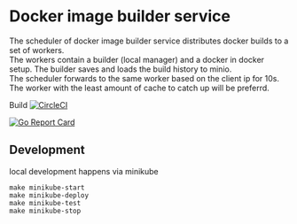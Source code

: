 # Docker image builder service

The scheduler of docker image builder service distributes docker builds to a set of workers.  
The workers contain a builder (local manager) and a docker in docker setup. The builder saves and loads the build history to minio.  
The scheduler forwards to the same worker based on the client ip for 10s.  
The worker with the least amount of cache to catch up will be preferrd.  

Build [![CircleCI](https://circleci.com/gh/utopia-planitia/docker-image-builder-service.svg?style=svg)](https://circleci.com/gh/utopia-planitia/docker-image-builder-service)

[![Go Report Card](https://goreportcard.com/badge/github.com/utopia-planitia/docker-image-builder-service)](https://goreportcard.com/report/github.com/utopia-planitia/docker-image-builder-service)

## Development

local development happens via minikube
```
make minikube-start
make minikube-deploy
make minikube-test
make minikube-stop
```
